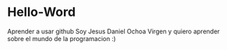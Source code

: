 # Hello-Word
Aprender a usar github
Soy Jesus Daniel Ochoa Virgen y quiero aprender sobre el mundo de la programacion :)
